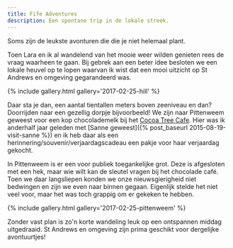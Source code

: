 ```yaml
---
title: Fife Adventures
description: Een spontane trip in de lokale streek.
---
```


Soms zijn de leukste avonturen die die je niet helemaal plant.

<a name="more"></a>

Toen Lara en ik al wandelend van het mooie weer wilden genieten rees de vraag waarheen te gaan. Bij gebrek aan een beter idee besloten we een lokale heuvel op te lopen waarvan ik wist dat een mooi uitzicht op St Andrews en omgeving gegarandeerd was.

{% include gallery.html gallery='2017-02-25-hill' %}

Daar sta je dan, een aantal tientallen meters boven zeeniveau en dan? Doorrijden naar een gezellig dorpje bijvoorbeeld! We zijn naar Pittenweem geweest voor een kop chocolademelk bij het [Cocoa Tree Cafe](http://www.pittenweemchocolate.co.uk/). Hier was ik anderhalf jaar geleden met [Sanne geweest]({% post_baseurl 2015-08-19-visit-sanne %}) en ik heb daar als een herinnering/souvenir/verjaardagscadeau een pakje voor haar verjaardag gekocht.

In Pittenweem is er een voor publiek toegankelijke grot. Deze is afgesloten met een hek, maar wie wilt kan de sleutel vragen bij het chocolade café. Toen we daar langsliepen konden we onze nieuwsgierigheid niet bedwingen en zijn we even naar binnen gegaan. Eigenlijk stelde het niet veel voor, maar het was toch grappig om er gekeken te hebben.

{% include gallery.html gallery='2017-02-25-pittenweem' %}

Zonder vast plan is zo'n korte wandeling leuk op een ontspannen middag uitgedraaid. St Andrews en omgeving zijn prima geschikt voor dergelijke avontuurtjes!